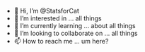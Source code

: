 - 👋 Hi, I’m @StatsforCat
- 👀 I’m interested in ... all things
- 🌱 I’m currently learning ... about all things
- 💞️ I’m looking to collaborate on ... all things
- 📫 How to reach me ... um here?

<!---
StatsforCat/StatsforCat is a ✨ special ✨ repository because its `README.md` (this file) appears on your GitHub profile.
You can click the Preview link to take a look at your changes.
--->

